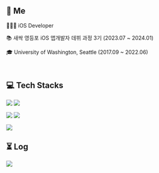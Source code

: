 
## 👋 Me

👩🏻‍💻 iOS Developer

📚 새싹 영등포 iOS 앱개발자 데뷔 과정 3기 (2023.07 ~ 2024.01)

🎓 University of Washington, Seattle (2017.09 ~ 2022.06)


<br>

## 💻 Tech Stacks
<img src= "https://img.shields.io/badge/iOS-000000?style=flat-square&logo=ios&logoColor=white"/> <img src= "https://img.shields.io/badge/Swift-FA7343?style=flat-square&logo=swift&logoColor=white"/>

<img src="https://img.shields.io/badge/UIKit-2396F3?style=flat-square&logo=UIKit&logoColor=white"/> <img src="https://img.shields.io/badge/SwiftUI-3B66BC?style=flat-square&logo=swift&logoColor=white"/> 

<img src= "https://img.shields.io/badge/ReactiveX-B7178C?style=flat-square&logo=ReactiveX&logoColor=white"/>

<br>

## ⏳ Log 
<div style="display:flex; flex-direction:row;">
    <a href="https://calliek.tistory.com/">
        <img src="https://img.shields.io/badge/Tistory-000000?style=for-the-badge&logo=Tistory&logoColor=white"> 
    </a>
  
###
  
